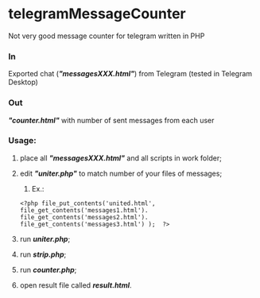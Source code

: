 # telegramMessageCounter
Not very good message counter for telegram written in PHP

### In

Exported chat (**_"messagesXXX.html"_**) from Telegram (tested in Telegram Desktop)

### Out
**_"counter.html"_** with number of sent messages from each user

### Usage:
1) place all **_"messagesXXX.html"_** and all scripts in work folder;
2) edit **_"uniter.php"_** to match number of your files of messages;
   1) Ex.:
   
   `<?php
      file_put_contents('united.html',
      file_get_contents('messages1.html').
      file_get_contents('messages2.html').
      file_get_contents('messages3.html')
   ); 
   ?>`
3) run **_uniter.php_**;
4) run **_strip.php_**;
5) run **_counter.php_**;
6) open result file called **_result.html_**.

